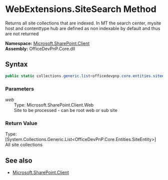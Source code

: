 # WebExtensions.SiteSearch Method  
Returns all site collections that are indexed. In MT the search center, mysite host and contenttype hub are defined as non indexable by default and thus 
            are not returned  

**Namespace:** [Microsoft.SharePoint.Client](Microsoft.SharePoint.Client.md)  
**Assembly:** OfficeDevPnP.Core.dll  
## Syntax
```C#
public static collections.generic.list<officedevpnp.core.entities.siteentity> SiteSearch(Web web)
```
### Parameters
*web*  
&emsp;&emsp;Type: Microsoft.SharePoint.Client.Web  
&emsp;&emsp;Site to be processed - can be root web or sub site  
  
### Return Value
Type: [System.Collections.Generic.List<OfficeDevPnP.Core.Entities.SiteEntity>]  
All site collections

## See also
- [Microsoft.SharePoint.Client](Microsoft.SharePoint.Client.md)

